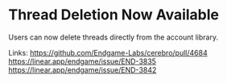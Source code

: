 # Thread Deletion Now Available

Users can now delete threads directly from the account library.

Links:
https://github.com/Endgame-Labs/cerebro/pull/4684
https://linear.app/endgame/issue/END-3835
https://linear.app/endgame/issue/END-3842
